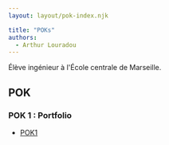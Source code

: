 ```yaml
---
layout: layout/pok-index.njk

title: "POKs"
authors:
  - Arthur Louradou
---
```


Élève ingénieur à l'École centrale de Marseille.

## POK

### POK 1 : Portfolio
 * [POK1](./temps-1)
